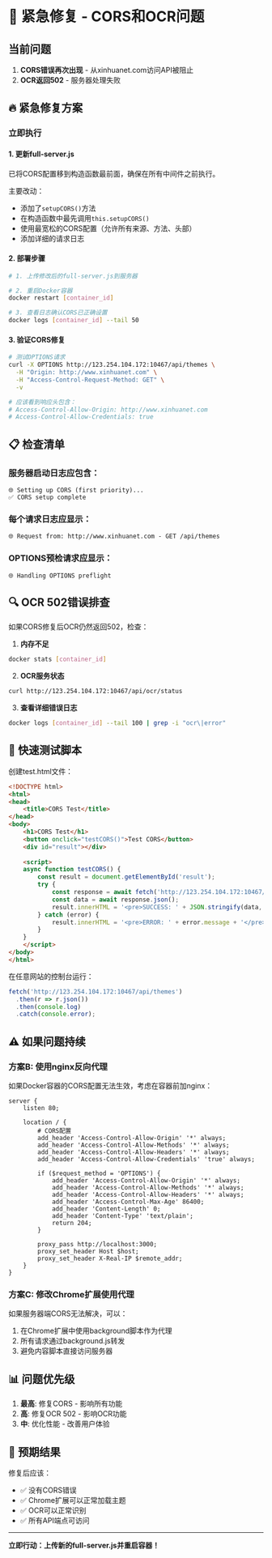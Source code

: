 # 🚨 紧急修复 - CORS和OCR问题

## 当前问题
1. **CORS错误再次出现** - 从xinhuanet.com访问API被阻止
2. **OCR返回502** - 服务器处理失败

## 🔥 紧急修复方案

### 立即执行

#### 1. 更新full-server.js
已将CORS配置移到构造函数最前面，确保在所有中间件之前执行。

主要改动：
- 添加了`setupCORS()`方法
- 在构造函数中最先调用`this.setupCORS()`
- 使用最宽松的CORS配置（允许所有来源、方法、头部）
- 添加详细的请求日志

#### 2. 部署步骤
```bash
# 1. 上传修改后的full-server.js到服务器

# 2. 重启Docker容器
docker restart [container_id]

# 3. 查看日志确认CORS已正确设置
docker logs [container_id] --tail 50
```

#### 3. 验证CORS修复
```bash
# 测试OPTIONS请求
curl -X OPTIONS http://123.254.104.172:10467/api/themes \
  -H "Origin: http://www.xinhuanet.com" \
  -H "Access-Control-Request-Method: GET" \
  -v

# 应该看到响应头包含：
# Access-Control-Allow-Origin: http://www.xinhuanet.com
# Access-Control-Allow-Credentials: true
```

## 📋 检查清单

### 服务器启动日志应包含：
```
🌐 Setting up CORS (first priority)...
✅ CORS setup complete
```

### 每个请求日志应显示：
```
🌐 Request from: http://www.xinhuanet.com - GET /api/themes
```

### OPTIONS预检请求应显示：
```
🌐 Handling OPTIONS preflight
```

## 🔍 OCR 502错误排查

如果CORS修复后OCR仍然返回502，检查：

1. **内存不足**
```bash
docker stats [container_id]
```

2. **OCR服务状态**
```bash
curl http://123.254.104.172:10467/api/ocr/status
```

3. **查看详细错误日志**
```bash
docker logs [container_id] --tail 100 | grep -i "ocr\|error"
```

## 🚀 快速测试脚本

创建test.html文件：
```html
<!DOCTYPE html>
<html>
<head>
    <title>CORS Test</title>
</head>
<body>
    <h1>CORS Test</h1>
    <button onclick="testCORS()">Test CORS</button>
    <div id="result"></div>
    
    <script>
    async function testCORS() {
        const result = document.getElementById('result');
        try {
            const response = await fetch('http://123.254.104.172:10467/api/themes');
            const data = await response.json();
            result.innerHTML = '<pre>SUCCESS: ' + JSON.stringify(data, null, 2) + '</pre>';
        } catch (error) {
            result.innerHTML = '<pre>ERROR: ' + error.message + '</pre>';
        }
    }
    </script>
</body>
</html>
```

在任意网站的控制台运行：
```javascript
fetch('http://123.254.104.172:10467/api/themes')
  .then(r => r.json())
  .then(console.log)
  .catch(console.error);
```

## ⚠️ 如果问题持续

### 方案B: 使用nginx反向代理
如果Docker容器的CORS配置无法生效，考虑在容器前加nginx：

```nginx
server {
    listen 80;
    
    location / {
        # CORS配置
        add_header 'Access-Control-Allow-Origin' '*' always;
        add_header 'Access-Control-Allow-Methods' '*' always;
        add_header 'Access-Control-Allow-Headers' '*' always;
        add_header 'Access-Control-Allow-Credentials' 'true' always;
        
        if ($request_method = 'OPTIONS') {
            add_header 'Access-Control-Allow-Origin' '*' always;
            add_header 'Access-Control-Allow-Methods' '*' always;
            add_header 'Access-Control-Allow-Headers' '*' always;
            add_header 'Access-Control-Max-Age' 86400;
            add_header 'Content-Length' 0;
            add_header 'Content-Type' 'text/plain';
            return 204;
        }
        
        proxy_pass http://localhost:3000;
        proxy_set_header Host $host;
        proxy_set_header X-Real-IP $remote_addr;
    }
}
```

### 方案C: 修改Chrome扩展使用代理
如果服务器端CORS无法解决，可以：
1. 在Chrome扩展中使用background脚本作为代理
2. 所有请求通过background.js转发
3. 避免内容脚本直接访问服务器

## 📊 问题优先级

1. **最高**: 修复CORS - 影响所有功能
2. **高**: 修复OCR 502 - 影响OCR功能
3. **中**: 优化性能 - 改善用户体验

## 🎯 预期结果

修复后应该：
- ✅ 没有CORS错误
- ✅ Chrome扩展可以正常加载主题
- ✅ OCR可以正常识别
- ✅ 所有API端点可访问

---

**立即行动：上传新的full-server.js并重启容器！**
